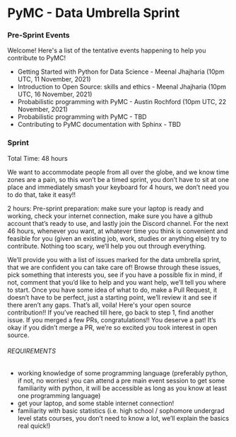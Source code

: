 # PyMC - Data Umbrella Sprint


### Pre-Sprint Events

Welcome! Here's a list of the tentative events happening to help you contribute to PyMC!

- Getting Started with Python for Data Science - Meenal Jhajharia
  (10pm UTC, 11 November, 2021)
- Introduction to Open Source: skills and ethics - Meenal Jhajharia
  (10pm UTC, 16 November, 2021)
- Probabilistic programming with PyMC - Austin Rochford
  (10pm UTC, 22 November, 2021)
- Probabilistic programming with PyMC - TBD
- Contributing to PyMC documentation with Sphinx - TBD

### Sprint

Total Time: 48 hours

We want to accommodate people from all over the globe, and we know time zones are a pain, so this won’t be a timed sprint, you don’t have to sit at one place and immediately smash your keyboard for 4 hours, we don’t need you to do that, take it easy!!

2 hours: Pre-sprint preparation: make sure your laptop is ready and working, check your internet connection, make sure you have a github account that’s ready to use, and lastly join the Discord channel. For the next 46 hours, whenever you want, at whatever time you think is convenient and feasible for you (given an existing job, work, studies or anything else)  try to contribute. Nothing too scary, we’ll help you out through everything.

We’ll provide you with a list of issues marked for the data umbrella sprint, that we are confident you can take care of!
Browse through these issues, pick something that interests you, see if you have a possible fix in mind, if not, comment that you’d like to help and you want help, we’ll tell you where to start. Once you have some idea of what to do, make a Pull Request, it doesn’t have to be perfect, just a starting point, we’ll review it and see if there aren’t any gaps. That’s all, voila! Here's your open source contribution!! If you’ve reached till here, go back to step 1, find another issue. If you merged a few PRs, congratulations!! You deserve a pat! It’s okay if you didn’t merge a PR, we’re so excited you took interest in open source. 

###### REQUIREMENTS

- working knowledge of some programming language (preferably python, if not, no worries! you can attend a pre main event session to get some familiarity with python, it will be accessible as long as you know at least one programming language)
- get your laptop, and some stable internet connection!
- familiarity with basic statistics (i.e. high school / sophomore undergrad level stats courses, you don’t need to know a lot, we’ll explain the basics real quick!)

